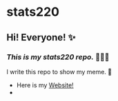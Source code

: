 # **stats220**

## Hi! Everyone! ✨

### *This is my stats220 repo.*  🌟🌟🌟

I write this repo to show my meme. 💫

- Here is my [Website!](https://github.com/Website)
- 
